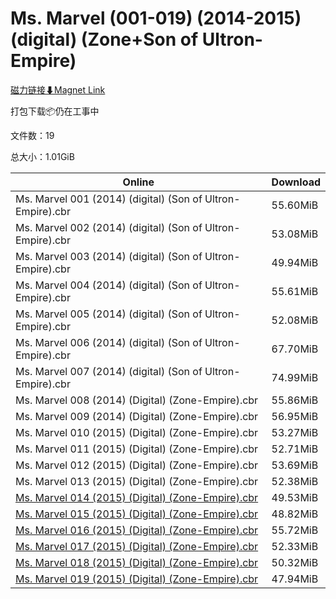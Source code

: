 # Ms. Marvel (001-019) (2014-2015) (digital) (Zone+Son of Ultron-Empire)

[磁力链接⬇Magnet Link](magnet:?xt=urn:btih:534295c5046785ac0e62b253def1aaf34da508da&dn=Ms.%20Marvel%20%28001-019%29%20%282014-2015%29%20%28digital%29%20%28Zone%2BSon%20of%20Ultron-Empire%29)

打包下载📦仍在工事中

文件数：19

总大小：1.01GiB

Online | Download
--- | ---
Ms. Marvel 001 (2014) (digital) (Son of Ultron-Empire).cbr | 55.60MiB
Ms. Marvel 002 (2014) (digital) (Son of Ultron-Empire).cbr | 53.08MiB
Ms. Marvel 003 (2014) (digital) (Son of Ultron-Empire).cbr | 49.94MiB
Ms. Marvel 004 (2014) (digital) (Son of Ultron-Empire).cbr | 55.61MiB
Ms. Marvel 005 (2014) (digital) (Son of Ultron-Empire).cbr | 52.08MiB
Ms. Marvel 006 (2014) (digital) (Son of Ultron-Empire).cbr | 67.70MiB
Ms. Marvel 007 (2014) (digital) (Son of Ultron-Empire).cbr | 74.99MiB
Ms. Marvel 008 (2014) (Digital) (Zone-Empire).cbr | 55.86MiB
Ms. Marvel 009 (2014) (Digital) (Zone-Empire).cbr | 56.95MiB
Ms. Marvel 010 (2015) (Digital) (Zone-Empire).cbr | 53.27MiB
Ms. Marvel 011 (2015) (Digital) (Zone-Empire).cbr | 52.71MiB
Ms. Marvel 012 (2015) (Digital) (Zone-Empire).cbr | 53.69MiB
Ms. Marvel 013 (2015) (Digital) (Zone-Empire).cbr | 52.38MiB
[Ms. Marvel 014 (2015) (Digital) (Zone-Empire).cbr](https://github.com/alicewish/markdown/blob/master/comic/Ms-Marvel-014-2015-Digital-Zone-Empire-cbr.md) | 49.53MiB
[Ms. Marvel 015 (2015) (Digital) (Zone-Empire).cbr](https://github.com/alicewish/markdown/blob/master/comic/Ms-Marvel-015-2015-Digital-Zone-Empire-cbr.md) | 48.82MiB
[Ms. Marvel 016 (2015) (Digital) (Zone-Empire).cbr](https://github.com/alicewish/markdown/blob/master/comic/Ms-Marvel-016-2015-Digital-Zone-Empire-cbr.md) | 55.72MiB
[Ms. Marvel 017 (2015) (Digital) (Zone-Empire).cbr](https://github.com/alicewish/markdown/blob/master/comic/Ms-Marvel-017-2015-Digital-Zone-Empire-cbr.md) | 52.33MiB
[Ms. Marvel 018 (2015) (Digital) (Zone-Empire).cbr](https://github.com/alicewish/markdown/blob/master/comic/Ms-Marvel-018-2015-Digital-Zone-Empire-cbr.md) | 50.32MiB
[Ms. Marvel 019 (2015) (Digital) (Zone-Empire).cbr](https://github.com/alicewish/markdown/blob/master/comic/Ms-Marvel-019-2015-Digital-Zone-Empire-cbr.md) | 47.94MiB